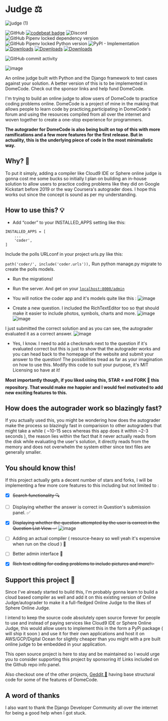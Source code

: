# Judge ⚖️ 
![judge (1)](https://user-images.githubusercontent.com/41021374/88198064-eccce880-cc60-11ea-8356-c86f7caddac8.png)


![GitHub](https://img.shields.io/github/license/arthtyagi/judge?style=flat-square)
[![codebeat badge](https://codebeat.co/badges/4c2604cd-3940-40e6-83e9-8ec2ed3eeab4)](https://codebeat.co/projects/github-com-arthtyagi-judge-master)
![Discord](https://img.shields.io/discord/723603615582912512?color=black&logo=discord&logoColor=white)
![GitHub Pipenv locked dependency version](https://img.shields.io/github/pipenv/locked/dependency-version/arthtyagi/judge/django)
![GitHub Pipenv locked Python version](https://img.shields.io/github/pipenv/locked/python-version/arthtyagi/judge)
![PyPI - Implementation](https://img.shields.io/pypi/implementation/django)
[![Downloads](https://pepy.tech/badge/django-judge)](https://pepy.tech/project/django-judge)
[![Downloads](https://pepy.tech/badge/django-judge/month)](https://pepy.tech/project/django-judge/month)
[![Downloads](https://pepy.tech/badge/django-judge/week)](https://pepy.tech/project/django-judge/week)

![GitHub commit activity](https://img.shields.io/github/commit-activity/m/arthtyagi/judge)

![image](https://user-images.githubusercontent.com/41021374/88192318-0454a300-cc5a-11ea-9b2a-1baa9597b957.png)

An online judge built with Python and the Django framework to test cases against your solution. A better version of this is to be implemented in DomeCode. Check out the sponsor links and help fund DomeCode.

I'm trying to build an online judge to allow users of DomeCode to practice coding problems online. DomeCode is a project of mine in the making that allows people to learn code by practicing,participating in DomeCode's forum and using the resources compiled from all over the internet and woven together to create a one-stop experience for programmers.

**The autograder for DomeCode is also being built on top of this with more ramifications and a few more features for the first release. But in actuality, this is the underlying piece of code in the most minimalistic way.**

## Why? 🤔

To put it simply, adding a compiler like Cloud9 IDE or Sphere online judge is gonna cost me some bucks so initially I plan on building an in-house solution to allow users to practice coding problems like they did on Google Kickstart before 2019 or the way Coursera's autograder does. I hope this works out since the concept is sound as per my understanding.

## How to use this? 💡

- Add “coder” to your INSTALLED_APPS setting like this:
```
INSTALLED_APPS = [
    ...
    'coder',
]
```
Include the polls URLconf in your project urls.py like this:

`path('coder/', include('coder.urls')),`
Run python manage.py migrate to create the polls models.

- Run the migrations!
- Run the server. And get on your [`localhost:8000/admin`](https://localhost:8000/admin/)
- You will notice the coder app and it's models quite like this :
![image](https://user-images.githubusercontent.com/41021374/88209550-7e902200-cc70-11ea-9860-7a9cf432514c.png)

- Create a new question. I included the RichTextEditor too so that should make it easier to include photos, symbols, charts and more.
![image](https://user-images.githubusercontent.com/41021374/88210496-ee52dc80-cc71-11ea-9f41-dc763fa61e9f.png)
![image](https://user-images.githubusercontent.com/41021374/88210743-47227500-cc72-11ea-86ae-16e5abe16969.png)

I just submitted the correct solution and as you can see, the autograder evaluated it as a correct answer.
![image](https://user-images.githubusercontent.com/41021374/88210883-7cc75e00-cc72-11ea-83da-943840635cf5.png)


- Yes, I know. I need to add a checkmark next to the question if it's evaluated correct but this is just to show that the autograder works and you can head back to the homepage of the website and submit your answer to the question! The possibilities tread as far as your imagination on how to use this. Modify this code to suit your purpose, it's MIT Licensing so have at it!

**Most importantly though, if you liked using this, STAR ⭐ and FORK 🍴 this repository. That would make me happier and I would feel motivated to add new exciting features to this.**

## How does the autograder work so blazingly fast?

If you actually used this, you might be wondering how does the autograder make the process so blazingly fast in comparision to other autograders that might take a while ( ~10-15 secs whereas this app does it within ~2-3 seconds ), the reason lies within the fact that it never actually reads from the disk while evaluating the user's solution, it directly reads from the memory and does not overwhelm the system either since text files are generally smaller.


## You should know this!

If this project actually gets a decent number of stars and forks, I will be implementing a few more core features to this including but not limited to :

- [X] ~~Search functionality 🔍~~

- [ ] Displaying whether the answer is correct in Question's submission panel. ✅

- [X] ~~Displaying whether the question attempted by the user is correct in the Question List View. ✅~~
![image](https://user-images.githubusercontent.com/41021374/88254206-1d993600-ccd2-11ea-99a1-0fd0d42dac81.png)

- [ ] Adding an actual compiler ( resource-heavy so well yeah it's expensive when run on the cloud ) 💸

- [ ] Better admin interface 🌟

- [X] ~~Rich text editing for coding problems to include pictures and more!✨~~ 

## Support this project 🤗 

Since I've already started to build this, I'm probably gonna learn to build a cloud based compiler as well and add it on this existing version of Online Judge/autograder to make it a full-fledged Online Judge to the likes of Sphere Online Judge. 

I intend to keep the source code absolutely open source forever for people to use and instead of paying services like Cloud9 IDE or Sphere Online Judge, this would allow users to implement this in the form a PyPi package ( will ship it soon ) and use it for their own applications and host it on AWS/GCP/Digital Ocean for slightly cheaper than you might with a pre built online judge to be embedded in your application.

This open source project is here to stay and be maintained so I would urge you to consider supporting this project by sponsoring it! Links included on the Github repo info panel.

Also checkout one of the other projects, [Geddit 🦄](https://github.com/arthtyagi/geddit) having base structural code for some of the features of DomeCode. 

## A word of thanks

I also want to thank the Django Developer Community all over the internet for being a good help when I got stuck.
